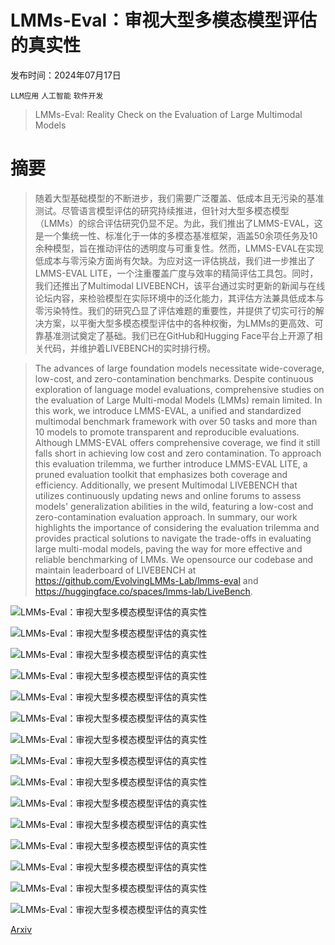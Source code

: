 # LMMs-Eval：审视大型多模态模型评估的真实性

发布时间：2024年07月17日

`LLM应用` `人工智能` `软件开发`

> LMMs-Eval: Reality Check on the Evaluation of Large Multimodal Models

# 摘要

> 随着大型基础模型的不断进步，我们需要广泛覆盖、低成本且无污染的基准测试。尽管语言模型评估的研究持续推进，但针对大型多模态模型（LMMs）的综合评估研究仍显不足。为此，我们推出了LMMS-EVAL，这是一个集统一性、标准化于一体的多模态基准框架，涵盖50余项任务及10余种模型，旨在推动评估的透明度与可重复性。然而，LMMS-EVAL在实现低成本与零污染方面尚有欠缺。为应对这一评估挑战，我们进一步推出了LMMS-EVAL LITE，一个注重覆盖广度与效率的精简评估工具包。同时，我们还推出了Multimodal LIVEBENCH，该平台通过实时更新的新闻与在线论坛内容，来检验模型在实际环境中的泛化能力，其评估方法兼具低成本与零污染特性。我们的研究凸显了评估难题的重要性，并提供了切实可行的解决方案，以平衡大型多模态模型评估中的各种权衡，为LMMs的更高效、可靠基准测试奠定了基础。我们已在GitHub和Hugging Face平台上开源了相关代码，并维护着LIVEBENCH的实时排行榜。

> The advances of large foundation models necessitate wide-coverage, low-cost, and zero-contamination benchmarks. Despite continuous exploration of language model evaluations, comprehensive studies on the evaluation of Large Multi-modal Models (LMMs) remain limited. In this work, we introduce LMMS-EVAL, a unified and standardized multimodal benchmark framework with over 50 tasks and more than 10 models to promote transparent and reproducible evaluations. Although LMMS-EVAL offers comprehensive coverage, we find it still falls short in achieving low cost and zero contamination. To approach this evaluation trilemma, we further introduce LMMS-EVAL LITE, a pruned evaluation toolkit that emphasizes both coverage and efficiency. Additionally, we present Multimodal LIVEBENCH that utilizes continuously updating news and online forums to assess models' generalization abilities in the wild, featuring a low-cost and zero-contamination evaluation approach. In summary, our work highlights the importance of considering the evaluation trilemma and provides practical solutions to navigate the trade-offs in evaluating large multi-modal models, paving the way for more effective and reliable benchmarking of LMMs. We opensource our codebase and maintain leaderboard of LIVEBENCH at https://github.com/EvolvingLMMs-Lab/lmms-eval and https://huggingface.co/spaces/lmms-lab/LiveBench.

![LMMs-Eval：审视大型多模态模型评估的真实性](../../../paper_images/2407.12772/x1.png)

![LMMs-Eval：审视大型多模态模型评估的真实性](../../../paper_images/2407.12772/cost.png)

![LMMs-Eval：审视大型多模态模型评估的真实性](../../../paper_images/2407.12772/CLIP_BGE_m3_ai2d_exact_match.png)

![LMMs-Eval：审视大型多模态模型评估的真实性](../../../paper_images/2407.12772/CLIP_BGE_m3_flickr30k_test_flickr_CIDEr.png)

![LMMs-Eval：审视大型多模态模型评估的真实性](../../../paper_images/2407.12772/CLIP_BGE_m3_infovqa_val_anls.png)

![LMMs-Eval：审视大型多模态模型评估的真实性](../../../paper_images/2407.12772/aggregate_scores.png)

![LMMs-Eval：审视大型多模态模型评估的真实性](../../../paper_images/2407.12772/full_aggregate_scores.png)

![LMMs-Eval：审视大型多模态模型评估的真实性](../../../paper_images/2407.12772/Image_Overlap_Results.png)

![LMMs-Eval：审视大型多模态模型评估的真实性](../../../paper_images/2407.12772/Text_Overlap_Results.png)

![LMMs-Eval：审视大型多模态模型评估的真实性](../../../paper_images/2407.12772/contamin.png)

![LMMs-Eval：审视大型多模态模型评估的真实性](../../../paper_images/2407.12772/livebench.png)

![LMMs-Eval：审视大型多模态模型评估的真实性](../../../paper_images/2407.12772/x2.png)

![LMMs-Eval：审视大型多模态模型评估的真实性](../../../paper_images/2407.12772/More_Qualitative_Results.png)

![LMMs-Eval：审视大型多模态模型评估的真实性](../../../paper_images/2407.12772/livebench_example.png)

![LMMs-Eval：审视大型多模态模型评估的真实性](../../../paper_images/2407.12772/livebench_example2.png)

[Arxiv](https://arxiv.org/abs/2407.12772)